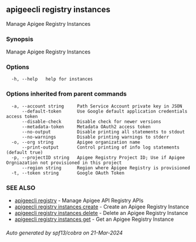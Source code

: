 ## apigeecli registry instances

Manage Apigee Registry Instances

### Synopsis

Manage Apigee Registry Instances

### Options

```
  -h, --help   help for instances
```

### Options inherited from parent commands

```
  -a, --account string     Path Service Account private key in JSON
      --default-token      Use Google default application credentials access token
      --disable-check      Disable check for newer versions
      --metadata-token     Metadata OAuth2 access token
      --no-output          Disable printing all statements to stdout
      --no-warnings        Disable printing warnings to stderr
  -o, --org string         Apigee organization name
      --print-output       Control printing of info log statements (default true)
  -p, --projectID string   Apigee Registry Project ID; Use if Apigee Orgniazation not provisioned in this project
      --region string      Region where Apigee Registry is provisioned
  -t, --token string       Google OAuth Token
```

### SEE ALSO

* [apigeecli registry](apigeecli_registry.md)	 - Manage Apigee API Registry APIs
* [apigeecli registry instances create](apigeecli_registry_instances_create.md)	 - Create an Apigee Registry Instance
* [apigeecli registry instances delete](apigeecli_registry_instances_delete.md)	 - Delete an Apigee Registry Instance
* [apigeecli registry instances get](apigeecli_registry_instances_get.md)	 - Get an Apigee Registry Instance

###### Auto generated by spf13/cobra on 21-Mar-2024
